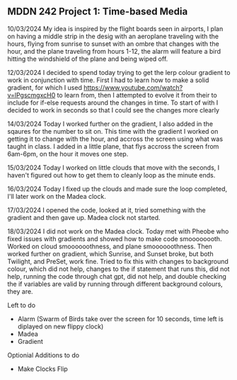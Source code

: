 
## MDDN 242 Project 1: Time-based Media  

10/03/2024
My idea is inspired by the flight boards seen in airports, I plan on having a middle strip in the desig with an aeroplane traveling with the hours, flying from sunrise to sunset with an ombre that changes with the hour, and the plane traveling from hours 1-12, the alarm will feature a bird hitting the windshield of the plane and being wiped off.

12/03/2024
I decided to spend today trying to get the lerp colour gradient to work in conjunction with time. First I had to learn how to make a solid gradient, for which I used https://www.youtube.com/watch?v=lPgscmgxcH0 to learn from, then I attempted to evolve it from their to include for if-else requests around the changes in time. To start of with I decided to work in seconds so that I could see the changes more clearly

14/03/2024
Today I worked further on the gradient, I also added in the sqaures for the number to sit on.
This time with the gradient I worked on getting it to change with the hour, and accross the screen using what was taught in class.
I added in a little plane, that flys accross the screen from 6am-6pm, on the hour it moves one step.

15/03/2024
Today I worked on little clouds that move with the seconds, I haven't figured out how to get them to cleanly loop as the minute ends.

16/03/2024
Today I fixed up the clouds and made sure the loop completed, I'll later work on the Madea clock.

17/03/2024
I opened the code, looked at it, tried something with the gradient and then gave up.
Madea clock not started.

18/03/2024
I did not work on the Madea clock.
Today met with Pheobe who fixed issues with gradients and showed how to make code smoooooooth.
Worked on cloud smoooooothness, and plane smoooooothness. 
Then worked further on gradient, which Sunrise, and Sunset broke, but both Twilight, and PreSet, work fine. Tried to fix this with changes to background colour, which did not help, changes to the if statement that runs this, did not help, running the code through chat gpt, did not help, and double checking the if variables are valid by running through different background colours, they are.

Left to do
- Alarm (Swarm of Birds take over the screen for 10 seconds, time left is diplayed on new flippy clock)
- Madea
- Gradient

Optionial Additions to do
- Make Clocks Flip